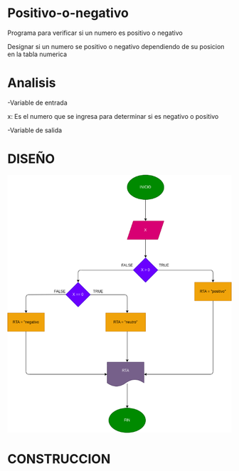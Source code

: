 # Positivo-o-negativo
Programa para verificar si un numero es positivo o negativo

Designar si un numero se positivo o negativo dependiendo de su posicion en la tabla numerica
# Analisis
-Variable de entrada

x: Es el numero que se ingresa para determinar si es negativo o positivo

-Variable de salida
# DISEÑO
![Diagrama de flujo](diagrama.png "Diagrama de flujo")

# CONSTRUCCION